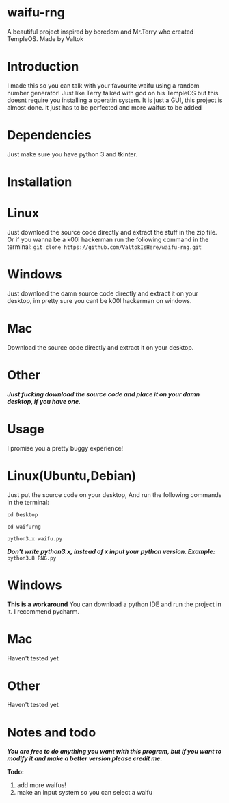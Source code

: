 # waifu-rng
A beautiful project inspired by boredom and Mr.Terry who created TempleOS. Made by Valtok

Introduction
============

I made this so you can talk with your favourite waifu using a random number generator! Just like Terry talked with god on his TempleOS but this doesnt require you installing a operatin system. It is just a GUI, this project is almost done. it just has to be perfected and more waifus to be added

Dependencies
============

Just make sure you have python 3 and tkinter.

Installation
===========

# Linux
Just download the source code directly and extract the stuff in the zip file. Or if you wanna be a k00l hackerman run the following command in the terminal:
`git clone https://github.com/ValtokIsHere/waifu-rng.git`

# Windows

Just download the damn source code directly and extract it on your desktop, im pretty sure you cant be k00l hackerman on windows.

# Mac

Download the source code directly and extract it on your desktop.

# Other

***Just fucking download the source code and place it on your damn desktop, if you have one.***

Usage
=====
I promise you a pretty buggy experience!

# Linux(Ubuntu,Debian)

Just put the source code on your desktop, And run the following commands in the terminal:

`cd Desktop`

`cd waifurng`

`python3.x waifu.py`

***Don't write python3.x, instead of x input your python version. Example:*** `python3.8 RNG.py`

# Windows

**This is a workaround** You can download a python IDE and run the project in it. I recommend pycharm.

# Mac

Haven't tested yet

# Other

Haven't tested yet

Notes and todo
==============

***You are free to do anything you want with this program, but if you want to modify it and make a better version please credit me.***

**Todo:**
1. add more waifus!
2. make an input system so you can select a waifu
